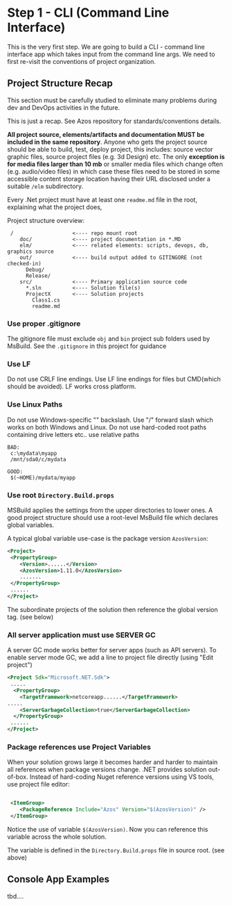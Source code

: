 ﻿# Step 1 - CLI (Command Line Interface)

This is the very first step. We are going to build a CLI - command line interface app which takes input from
the command line args. We need to first re-visit the conventions of project organization.



## Project Structure Recap 

This section must be carefully studied to eliminate many problems during dev and DevOps activities
in the future.

This is just a recap. See Azos repository for standards/conventions details.

**All project source, elements/artifacts and documentation MUST be included in the same repository**.
Anyone who gets the project source should be able to build, test, deploy project, this includes: source
vector graphic files, source project files (e.g. 3d Design) etc. The only **exception is for 
media files larger than 10 mb** or smaller media files which change often (e.g. audio/video files) in 
which case these files need to be stored in some accessible content storage location having their URL disclosed 
under a suitable `/elm` subdirectory.

Every .Net project must have at least one `readme.md` file in the root, explaining what the project does,

Project structure overview:
```
 /                   <---- repo mount root
    doc/             <---- project documentation in *.MD
    elm/             <---- related elements: scripts, devops, db, graphics source
    out/             <---- build output added to GITINGORE (not checked-in)
      Debug/
      Release/
    src/             <---- Primary application source code
      *.sln          <---- Solution file(s)
      ProjectX       <---- Solution projects
        Class1.cs
        readme.md
```



### Use proper .gitignore
The gitignore file must exclude `obj` and `bin` project sub folders used by MsBuild.
See the `.gitignore` in this project for guidance

### Use LF
Do not use CRLF line endings. Use LF line endings for files but CMD(which should be avoided).
LF works cross platform.

### Use Linux Paths
Do not use Windows-specific "\" backslash. Use "/" forward slash which works on both Windows and Linux.
Do not use hard-coded root paths containing drive letters etc.. use relative paths
```
BAD:
 c:\mydata\myapp
 /mnt/sda0/c/mydata

GOOD:
 $(~HOME)/mydata/myapp
```

### Use root `Directory.Build.props`
MSBuild applies the settings from the upper directories to lower ones.
A good project structure should use a root-level MsBuild file which declares global variables.

A typical global variable use-case is the package version `AzosVersion`:

```xml
<Project>
 <PropertyGroup>
    <Version>......</Version>
    <AzosVersion>1.11.0</AzosVersion>
    .......
 </PropertyGroup>
 ......
</Project>
```

The subordinate projects of the solution then reference the global version tag. (see below)

### All server application must use SERVER GC
A server GC mode works better for server apps (such as API servers).
To enable server mode GC, we add a line to project file directly (using "Edit project")

```xml
<Project Sdk="Microsoft.NET.Sdk">
 .....
  <PropertyGroup>
    <TargetFramework>netcoreapp......</TargetFramework>
.....
    <ServerGarbageCollection>true</ServerGarbageCollection>
  </PropertyGroup>
 ......
</Project>
```


### Package references use Project Variables 
When your solution grows large it becomes harder and harder to maintain all references
when package versions change. .NET provides solution out-of-box. Instead of hard-coding
Nuget reference versions using VS tools, use project file editor:

```xml

 <ItemGroup>
    <PackageReference Include="Azos" Version="$(AzosVersion)" />
 </ItemGroup>
```

Notice the use of variable `$(AzosVersion)`. Now you can reference this variable across 
the whole solution.

The variable is defined in the `Directory.Build.props` file in source root. (see above)


## Console App Examples


tbd....